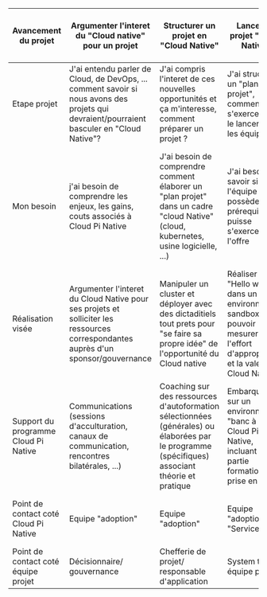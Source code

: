


|Avancement du projet|Argumenter l'interet du "Cloud native" pour un projet|Structurer un projet en "Cloud Native"|Lancer un projet "Cloud Native"|Construire dans le respect des normes "Cloud Native"|Atteindre et contribuer aux meilleurs standards du "Cloud Native"|
|------|------|-----|-----|-----|-----|
|Etape projet|J'ai entendu parler de Cloud, de DevOps, ... comment savoir si nous avons des projets qui devraient/pourraient basculer en "Cloud Native"?| J'ai compris l'interet de ces nouvelles opportunités et ça m'interesse, comment préparer un projet ?| J'ai structuré un "plan projet", comment s'exercer pour le lancer avec les équipes? | Nous avons lancé notre projet, comment construire avec Cloud Pi Native?| Notre projet tourne, comment s'assurer de la continuité des bonnes pratiques et de la bonne prise en charge des évolutions?|
|Mon besoin|j'ai besoin de comprendre les enjeux, les gains, couts associés à Cloud Pi Native| J'ai besoin de comprendre comment élaborer un "plan projet" dans un cadre "cloud Native" (cloud, kubernetes, usine logicielle, ...)| J'ai besoin de savoir si l'équipe possède les prérequis et puisse s'exercer sur l'offre | J'ai besoin que l'équipe projet soit accompagnée pour mettre en place les  bonnes pratiques permettant de garantir les normes et politiques de fonctionnement| J'ai besoin que l'équipe soit conseillée et aie accès à un support tout au long de la production|
|Réalisation visée | Argumenter l'interet du Cloud Native pour ses projets et solliciter les ressources correspondantes auprès d'un sponsor/gouvernance| Manipuler un cluster et déployer avec des dictaditiels tout prets pour "se faire sa propre idée" de l'opportunité du Cloud native |	Réaliser un "Hello world" dans un environnement sandbox pour pouvoir mesurer l'effort d'appropriation et la valeur du Cloud Native| Déployer une application et une infra dans un environnement représentatif de la production pour pouvoir livrer des produits de qualité| Déployer, opérer, faire évoluer en environnement de production pour rester autonome sur la durée (performance en production)|
|Support du programme Cloud Pi Native|Communications (sessions d'acculturation, canaux de communication, rencontres bilatérales, ...) | Coaching sur des ressources d'autoformation sélectionnées (générales) ou élaborées par le programme (spécifiques) associant théorie et pratique| Embarquement sur un environnement "banc à sable" Cloud Pi Native, incluant une partie formation à la prise en main| Accompagnement à la construction du projet, incluant de la formation aux bonnes pratiques | Conseil et support pour la production, pouvant inclure des recommandations de formation |
|Point de contact coté Cloud Pi Native|Equipe "adoption"| Equipe "adoption"|Equipe "adoption"/ "Service team"|"Service team"| Equipe "exploitation" et animation du "Club utilisateurs"|
|Point de contact coté équipe projet|Décisionnaire/ gouvernance| Chefferie de projet/ responsable d'application|System team/ équipe produit|System team/ équipe produit|System team et utilisateurs|


